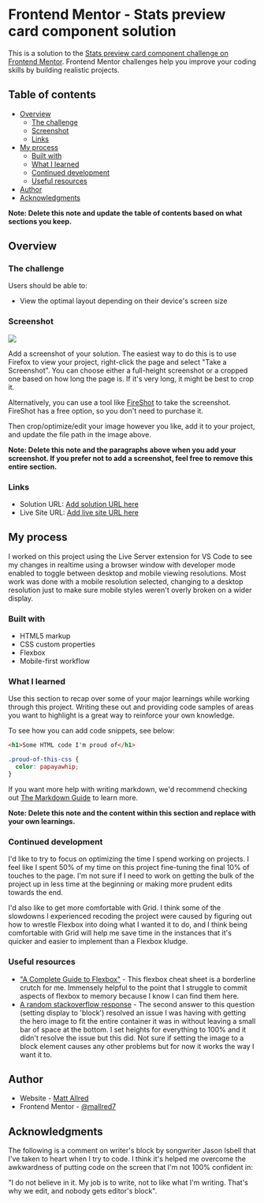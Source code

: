 # Frontend Mentor - Stats preview card component solution

This is a solution to the [Stats preview card component challenge on Frontend Mentor](https://www.frontendmentor.io/challenges/stats-preview-card-component-8JqbgoU62). Frontend Mentor challenges help you improve your coding skills by building realistic projects. 

## Table of contents

- [Overview](#overview)
  - [The challenge](#the-challenge)
  - [Screenshot](#screenshot)
  - [Links](#links)
- [My process](#my-process)
  - [Built with](#built-with)
  - [What I learned](#what-i-learned)
  - [Continued development](#continued-development)
  - [Useful resources](#useful-resources)
- [Author](#author)
- [Acknowledgments](#acknowledgments)

**Note: Delete this note and update the table of contents based on what sections you keep.**

## Overview

### The challenge

Users should be able to:

- View the optimal layout depending on their device's screen size

### Screenshot

![](./screenshot.jpg)

Add a screenshot of your solution. The easiest way to do this is to use Firefox to view your project, right-click the page and select "Take a Screenshot". You can choose either a full-height screenshot or a cropped one based on how long the page is. If it's very long, it might be best to crop it.

Alternatively, you can use a tool like [FireShot](https://getfireshot.com/) to take the screenshot. FireShot has a free option, so you don't need to purchase it. 

Then crop/optimize/edit your image however you like, add it to your project, and update the file path in the image above.

**Note: Delete this note and the paragraphs above when you add your screenshot. If you prefer not to add a screenshot, feel free to remove this entire section.**

### Links

- Solution URL: [Add solution URL here](https://your-solution-url.com)
- Live Site URL: [Add live site URL here](https://your-live-site-url.com)

## My process

I worked on this project using the Live Server extension for VS Code to see my changes in realtime using a browser window with developer mode enabled to toggle between desktop and mobile viewing resolutions. Most work was done with a mobile resolution selected, changing to a desktop resolution just to make sure mobile styles weren't overly broken on a wider display.

### Built with

- HTML5 markup
- CSS custom properties
- Flexbox
- Mobile-first workflow

### What I learned

Use this section to recap over some of your major learnings while working through this project. Writing these out and providing code samples of areas you want to highlight is a great way to reinforce your own knowledge.

To see how you can add code snippets, see below:

```html
<h1>Some HTML code I'm proud of</h1>
```
```css
.proud-of-this-css {
  color: papayawhip;
}
```

If you want more help with writing markdown, we'd recommend checking out [The Markdown Guide](https://www.markdownguide.org/) to learn more.

**Note: Delete this note and the content within this section and replace with your own learnings.**

### Continued development

I'd like to try to focus on optimizing the time I spend working on projects. I feel like I spent 50% of my time on this project fine-tuning the final 10% of touches to the page. I'm not sure if I need to work on getting the bulk of the project up in less time at the beginning or making more prudent edits towards the end.

I'd also like to get more comfortable with Grid. I think some of the slowdowns I experienced recoding the project were caused by figuring out how to wrestle Flexbox into doing what I wanted it to do, and I think being comfortable with Grid will help me save time in the instances that it's quicker and easier to implement than a Flexbox kludge.

### Useful resources

- ["A Complete Guide to Flexbox"](https://css-tricks.com/snippets/css/a-guide-to-flexbox/) - This flexbox cheat sheet is a borderline crutch for me. Immensely helpful to the point that I struggle to commit aspects of flexbox to memory because I know I can find them here.
- [A random stackoverflow response](https://stackoverflow.com/questions/10266849/image-will-not-fill-div) - The second answer to this question (setting display to 'block') resolved an issue I was having with getting the hero image to fit the entire container it was in without leaving a small bar of space at the bottom. I set heights for everything to 100% and it didn't resolve the issue but this did. Not sure if setting the image to a block element causes any other problems but for now it works the way I want it to.

## Author

- Website - [Matt Allred](mattallred.dev)
- Frontend Mentor - [@mallred7](https://www.frontendmentor.io/profile/mallred7)

## Acknowledgments

The following is a comment on writer's block by songwriter Jason Isbell that I've taken to heart when I try to code. I think it's helped me overcome the awkwardness of putting code on the screen that I'm not 100% confident in: 

  "I do not believe in it. My job is to write, not to like what I'm writing. That's why we edit, and nobody gets editor's block".

